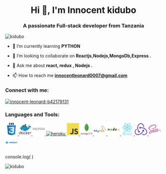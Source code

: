 <h1 align="center">Hi 👋, I'm Innocent kidubo</h1>
<h3 align="center">A passionate Full-stack developer from Tanzania</h3>

<p align="left"> <img src="https://komarev.com/ghpvc/?username=kidubo&label=Profile%20views&color=0e75b6&style=flat" alt="kidubo" /> </p>

<!-- <p align="left"> <a href="https://github.com/ryo-ma/github-profile-trophy"><img src="https://github-profile-trophy.vercel.app/?username=kidubo" alt="kidubo" /></a> </p>
 -->
<!-- - 🔭 I’m currently working on [Expensify](https://react-kdb-course-2-expensify.herokuapp.com/)
 -->
- 🌱 I’m currently learning **PYTHON**

- 👯 I’m looking to collaborate on **Reactjs,Nodejs,MongoDb,Express .**

- 💬 Ask me about **react, redux , Nodejs .**

- 📫 How to reach me **innocentleonard0007@gmail.com**

<!-- - 📄 Know about my experiences [https://kidubo-portfolio.herokuapp.com/](https://kidubo-portfolio.herokuapp.com/)
 -->
<!-- - ⚡ Fun fact ** How can i ..... **
 -->
<h3 align="left">Connect with me:</h3>
<p align="left">
<a href="https://linkedin.com/in/innocent-leonard-b42179131" target="blank"><img align="center" src="https://raw.githubusercontent.com/rahuldkjain/github-profile-readme-generator/master/src/images/icons/Social/linked-in-alt.svg" alt="innocent-leonard-b42179131" height="30" width="40" /></a>
</p>

<h3 align="left">Languages and Tools:</h3>
 <a href="https://www.w3schools.com/css/" target="_blank"> <img src="https://raw.githubusercontent.com/devicons/devicon/master/icons/css3/css3-original-wordmark.svg" alt="css3" width="40" height="40"/> </a> <a href="https://www.docker.com/" target="_blank"> <img src="https://raw.githubusercontent.com/devicons/devicon/master/icons/docker/docker-original-wordmark.svg" alt="docker" width="40" height="40"/> 
</a> <a href="https://expressjs.com" target="_blank"> <img src="https://raw.githubusercontent.com/devicons/devicon/master/icons/express/express-original-wordmark.svg" alt="express" width="40" height="40"/> </a> <a href="https://heroku.com" target="_blank"> <img src="https://www.vectorlogo.zone/logos/heroku/heroku-icon.svg" alt="heroku" width="40" height="40"/> </a> <a href="https://developer.mozilla.org/en-US/docs/Web/JavaScript" target="_blank"> <img src="https://raw.githubusercontent.com/devicons/devicon/master/icons/javascript/javascript-original.svg" alt="javascript" width="40" height="40"/> </a> </a>  </a> <a href="https://www.mongodb.com/" target="_blank"> <img src="https://raw.githubusercontent.com/devicons/devicon/master/icons/mongodb/mongodb-original-wordmark.svg" alt="mongodb" width="40" height="40"/> </a> <a href="https://www.mysql.com/" target="_blank"> <img src="https://raw.githubusercontent.com/devicons/devicon/master/icons/mysql/mysql-original-wordmark.svg" alt="mysql" width="40" height="40"/> </a> <a href="https://nodejs.org" target="_blank"> <img src="https://raw.githubusercontent.com/devicons/devicon/master/icons/nodejs/nodejs-original-wordmark.svg" alt="nodejs" width="40" height="40"/> </a> <a href="https://reactjs.org/" target="_blank"> <img src="https://raw.githubusercontent.com/devicons/devicon/master/icons/react/react-original-wordmark.svg" alt="react" width="40" height="40"/> </a> <a href="https://redux.js.org" target="_blank"> <img src="https://raw.githubusercontent.com/devicons/devicon/master/icons/redux/redux-original.svg" alt="redux" width="40" height="40"/> </a> <a href="https://sass-lang.com" target="_blank"> <img src="https://raw.githubusercontent.com/devicons/devicon/master/icons/sass/sass-original.svg" alt="sass" width="40" height="40"/> </a>  <a href="https://webpack.js.org" target="_blank"> <img src="https://raw.githubusercontent.com/devicons/devicon/d00d0969292a6569d45b06d3f350f463a0107b0d/icons/webpack/webpack-original-wordmark.svg" alt="webpack" width="40" height="40"/> </a> 





console.log(  )
<br/>
<p><img align="left" src="https://github-readme-stats.vercel.app/api/top-langs?username=kidubo&show_icons=true&locale=en&layout=compact" alt="kidubo" /></p>
<!--  
 <p>&nbsp;<img align="center" src="https://github-readme-stats.vercel.app/api?username=kidubo&show_icons=true&locale=en" alt="kidubo" /></p>

<p><img align="center" src="https://github-readme-streak-stats.herokuapp.com/?user=kidubo&" alt="kidubo" /></p> -->
 
